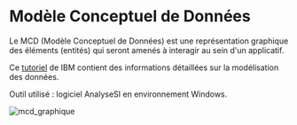 # Modèle Conceptuel de Données

Le MCD (Modèle Conceptuel de Données) est une représentation graphique des éléments (entités) qui seront amenés à interagir au sein d'un applicatif.

Ce [tutoriel](https://www.ibm.com/fr-fr/topics/data-modeling) de IBM contient des informations détaillées sur la modélisation des données.

Outil utilisé : logiciel AnalyseSI en environnement Windows.

![mcd_graphique](https://github.com/user-attachments/assets/5ed0bf56-8967-4e9f-9208-dcad4801c6b7)
